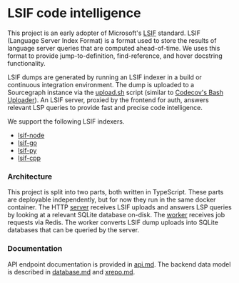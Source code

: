 # LSIF code intelligence

This project is an early adopter of Microsoft's [LSIF](https://code.visualstudio.com/blogs/2019/02/19/lsif) standard. LSIF (Language Server Index Format) is a format used to store the results of language server queries that are computed ahead-of-time. We uses this format to provide jump-to-definition, find-reference, and hover docstring functionality.

LSIF dumps are generated by running an LSIF indexer in a build or continuous integration environment. The dump is uploaded to a Sourcegraph instance via the [upload.sh](upload.sh) script (similar to [Codecov's Bash Uploader](https://docs.codecov.io/docs/about-the-codecov-bash-uploader)). An LSIF server, proxied by the frontend for auth, answers relevant LSP queries to provide fast and precise code intelligence.

We support the following LSIF indexers.

- [lsif-node](https://github.com/sourcegraph/lsif-node)
- [lsif-go](https://github.com/sourcegraph/lsif-go)
- [lsif-py](https://github.com/sourcegraph/lsif-py)
- [lsif-cpp](https://github.com/sourcegraph/lsif-cpp)

### Architecture

This project is split into two parts, both written in TypeScript. These parts are deployable independently, but for now they run in the same docker container. The HTTP [server](./src/server) receives LSIF uploads and answers LSP queries by looking at a relevant SQLite database on-disk. The [worker](./src/worker) receives job requests via Redis. The worker converts LSIF dump uploads into SQLite databases that can be queried by the server.

### Documentation

API endpoint documentation is provided in [api.md](./docs/api.md). The backend data model is described in [database.md](./docs/database.md) and [xrepo.md](./docs/xrepo.md).
